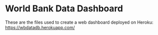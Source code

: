 # World Bank Data Dashboard
These are the files used to create a web dashboard deployed on Heroku:
https://wbdatadb.herokuapp.com/
